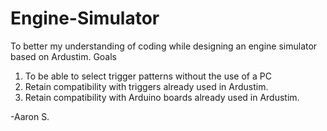 # Engine-Simulator

To better my understanding of coding while designing an engine simulator based on Ardustim.
  Goals
  1. To be able to select trigger patterns without the use of a PC
  2. Retain compatibility with triggers already used in Ardustim.
  3. Retain compatibility with Arduino boards already used in Ardustim.
   
   -Aaron S.